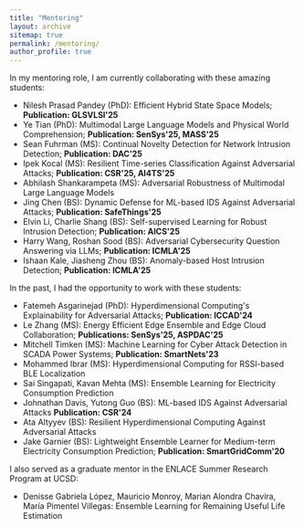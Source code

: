 ```yaml
---
title: "Mentoring"
layout: archive
sitemap: true
permalink: /mentoring/
author_profile: true
---
```


In my mentoring role, I am currently collaborating with these amazing students:
* Nilesh Prasad Pandey (PhD): Efficient Hybrid State Space Models; **Publication: GLSVLSI'25**
* Ye Tian (PhD): Multimodal Large Language Models and Physical World Comprehension; **Publication: SenSys'25, MASS'25**
* Sean Fuhrman (MS): Continual Novelty Detection for Network Intrusion Detection; **Publication: DAC'25**
* Ipek Kocal (MS): Resilient Time-series Classification Against Adversarial Attacks; **Publication: CSR'25, AI4TS'25**
* Abhilash Shankarampeta (MS): Adversarial Robustness of Multimodal Large Language Models 
* Jing Chen (BS): Dynamic Defense for ML-based IDS Against Adversarial Attacks; **Publication: SafeThings'25**
* Elvin Li, Charlie Shang (BS): Self-supervised Learning for Robust Intrusion Detection; **Publication: AICS'25**
* Harry Wang, Roshan Sood (BS): Adversarial Cybersecurity Question Answering via LLMs; **Publication: ICMLA'25**
* Ishaan Kale, Jiasheng Zhou (BS): Anomaly-based Host Intrusion Detection; **Publication: ICMLA'25**

In the past, I had the opportunity to work with these students: 
* Fatemeh Asgarinejad (PhD): Hyperdimensional Computing's Explainability for Adversarial Attacks; **Publication: ICCAD'24**
* Le Zhang (MS): Energy Efficient Edge Ensemble and Edge Cloud Collaboration; **Publications: SenSys'25, ASPDAC'25**
* Mitchell Timken (MS): Machine Learning for Cyber Attack Detection in SCADA Power Systems; **Publication: SmartNets'23**
* Mohammed Ibrar (MS): Hyperdimensional Computing for RSSI-based BLE Localization
* Sai Singapati, Kavan Mehta (MS): Ensemble Learning for Electricity Consumption Prediction
* Johnathan Davis, Yutong Guo (BS): ML-based IDS Against Adversarial Attacks **Publication: CSR'24**
* Ata Altyyev (BS): Resilient Hyperdimensional Computing Against Adversarial Attacks
* Jake Garnier (BS): Lightweight Ensemble Learner for Medium-term Electricity Consumption Prediction; **Publication: SmartGridComm'20**

I also served as a graduate mentor in the ENLACE Summer Research Program at UCSD:
* Denisse Gabriela López, Mauricio Monroy, Marian Alondra Chavira, María Pimentel Villegas: Ensemble Learning for Remaining Useful Life Estimation
